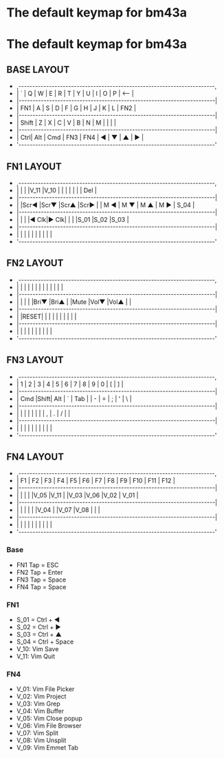 # The default keymap for bm43a
# The default keymap for bm43a

## BASE LAYOUT
* ,-----------------------------------------------------------------------,
* |  `  |  Q  |  W  |  E  |  R  |  T  |  Y  |  U  |  I  |  O  |  P  | <-- |
* |-----------------------------------------------------------------------|
* |  FN1  |  A  |  S  |  D  |  F  |  G  |  H  |  J  |  K  |  L  |   FN2   |
* |-----------------------------------------------------------------------|
* |  Shift    |  Z  |  X  |  C  |  V  |  B  |  N  |  M  |     |     |     |
* |-----------------------------------------------------------------------|
* | Ctrl| Alt | Cmd |     FN3       |     FN4     |  ◀  |  ▼  |  ▲  |  ▶  |
* '-----------------------------------------------------------------------'

## FN1 LAYOUT
* ,-----------------------------------------------------------------------,
* |     |     |     |V_11 |V_10 |     |     |     |     |     |     | Del |
* |-----------------------------------------------------------------------|
* |       |Scr◀ |Scr▼ |Scr▲ |Scr▶ |     | M ◀ | M ▼ | M ▲ | M ▶ |  S_04   |
* |-----------------------------------------------------------------------|
* |           |     |     |◀ Clk|▶ Clk|     |     |     |S_01 |S_02 |S_03 |
* |-----------------------------------------------------------------------|
* |     |     |     |               |             |     |     |     |     |
* '-----------------------------------------------------------------------'

## FN2 LAYOUT
* ,-----------------------------------------------------------------------,
* |     |     |     |     |     |     |     |     |     |     |     |     |
* |-----------------------------------------------------------------------|
* |       |     |     |     |Bri▼ |Bri▲ |     |Mute |Vol▼ |Vol▲ |         |
* |-----------------------------------------------------------------------|
* |           |RESET|     |     |     |     |     |     |     |     |     |
* |-----------------------------------------------------------------------|
* |     |     |     |               |             |     |     |     |     |
* '-----------------------------------------------------------------------'

## FN3 LAYOUT
* ,-----------------------------------------------------------------------,
* |  1  |  2  |  3  |  4  |  5  |  6  |  7  |  8  |  9  |  0  |  [  |  ]  |
* |-----------------------------------------------------------------------|
* |  Cmd  |Shift| Alt |  `  | Tab |     |  -  |  =  |  ;  |  '  |    \    |
* |-----------------------------------------------------------------------|
* |           |     |     |     |     |     |     |  ,  |  .  |  /  |     |
* |-----------------------------------------------------------------------|
* |     |     |     |               |             |     |     |     |     |
* '-----------------------------------------------------------------------'

## FN4 LAYOUT
* ,-----------------------------------------------------------------------,
* | F1  | F2  | F3  | F4  | F5  | F6  | F7  | F8  | F9  | F10 | F11 | F12 |
* |-----------------------------------------------------------------------|
* |       |     |     |     |V_05 |V_11 |     |V_03 |V_06 |V_02 |  V_01   |
* |-----------------------------------------------------------------------|
* |           |     |     |     |     |V_04 |     |V_07 |V_08 |     |     |
* |-----------------------------------------------------------------------|
* |     |     |     |               |             |     |     |     |     |
* '-----------------------------------------------------------------------'

### Base
- FN1 Tap = ESC
- FN2 Tap = Enter
- FN3 Tap = Space
- FN4 Tap = Space

### FN1
- S_01 = Ctrl + ◀
- S_02 = Ctrl + ▶
- S_03 = Ctrl + ▲
- S_04 = Ctrl + Space
- V_10: Vim Save
- V_11: Vim Quit

### FN4
- V_01: Vim File Picker
- V_02: Vim Project
- V_03: Vim Grep
- V_04: Vim Buffer
- V_05: Vim Close popup
- V_06: Vim File Browser
- V_07: Vim Split
- V_08: Vim Unsplit
- V_09: Vim Emmet Tab
